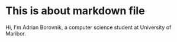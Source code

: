 # This is about markdown file

Hi, I'm Adrian Borovnik, a computer science student at University of Maribor.
